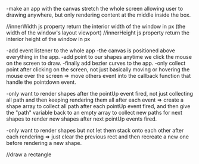 -make an app with the canvas stretch the whole screen allowing user to drawing anywhere, but only rendering content at the middle inside the box.

//innerWidth js property return the interior width of the window in px (the width of the window's layout viewport)
//innerHeight js property return the interior height of the window in px

-add event listener to the whole app
-the canvas is positioned above everything in the app.
-add point to our shapes anytime we click the mouse on the screen to draw.
-finally add bezier curves to the app.
-only collect point after clicking on the screen, not just basically moving or hovering the mouse over the screen => move others event into the callback function that handle the pointdown event.

-only want to render shapes after the pointUp event fired, not just collecting all path and then keeping rendering them all after each event => create a shape array to collect all path after each pointUp event fired, and then give the "path" variable back to an empty array to collect new paths for next shapes to render new shapes after next pointUp events fired.

-only want to render shapes but not let them stack onto each other after each rendering => just clear the previous rect and then recreate a new one before rendering a new shape.

//draw a rectangle
